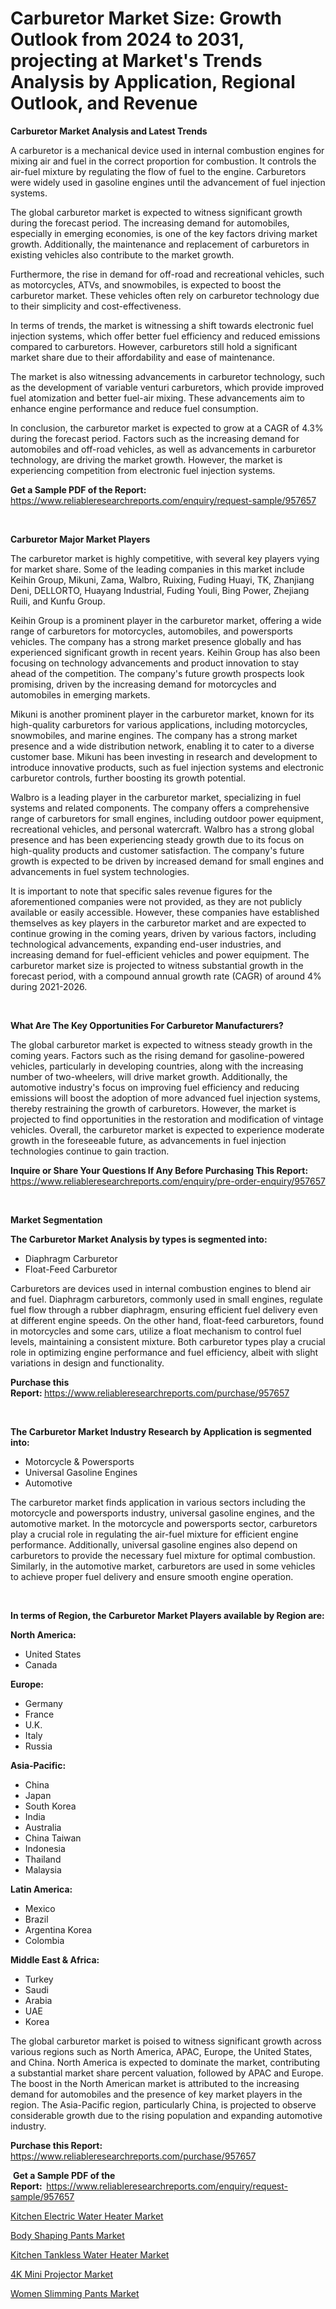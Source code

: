<p><h1>Carburetor Market Size: Growth Outlook from 2024 to 2031, projecting at Market's Trends Analysis by Application, Regional Outlook, and Revenue</h1></p><p><strong>Carburetor Market Analysis and Latest Trends</strong></p>
<p><p>A carburetor is a mechanical device used in internal combustion engines for mixing air and fuel in the correct proportion for combustion. It controls the air-fuel mixture by regulating the flow of fuel to the engine. Carburetors were widely used in gasoline engines until the advancement of fuel injection systems.</p><p>The global carburetor market is expected to witness significant growth during the forecast period. The increasing demand for automobiles, especially in emerging economies, is one of the key factors driving market growth. Additionally, the maintenance and replacement of carburetors in existing vehicles also contribute to the market growth.</p><p>Furthermore, the rise in demand for off-road and recreational vehicles, such as motorcycles, ATVs, and snowmobiles, is expected to boost the carburetor market. These vehicles often rely on carburetor technology due to their simplicity and cost-effectiveness.</p><p>In terms of trends, the market is witnessing a shift towards electronic fuel injection systems, which offer better fuel efficiency and reduced emissions compared to carburetors. However, carburetors still hold a significant market share due to their affordability and ease of maintenance.</p><p>The market is also witnessing advancements in carburetor technology, such as the development of variable venturi carburetors, which provide improved fuel atomization and better fuel-air mixing. These advancements aim to enhance engine performance and reduce fuel consumption.</p><p>In conclusion, the carburetor market is expected to grow at a CAGR of 4.3% during the forecast period. Factors such as the increasing demand for automobiles and off-road vehicles, as well as advancements in carburetor technology, are driving the market growth. However, the market is experiencing competition from electronic fuel injection systems.</p></p>
<p><strong>Get a Sample PDF of the Report:&nbsp;</strong> <a href="https://www.reliableresearchreports.com/enquiry/request-sample/957657">https://www.reliableresearchreports.com/enquiry/request-sample/957657</a></p>
<p>&nbsp;</p>
<p><strong>Carburetor Major Market Players</strong></p>
<p><p>The carburetor market is highly competitive, with several key players vying for market share. Some of the leading companies in this market include Keihin Group, Mikuni, Zama, Walbro, Ruixing, Fuding Huayi, TK, Zhanjiang Deni, DELLORTO, Huayang Industrial, Fuding Youli, Bing Power, Zhejiang Ruili, and Kunfu Group. </p><p>Keihin Group is a prominent player in the carburetor market, offering a wide range of carburetors for motorcycles, automobiles, and powersports vehicles. The company has a strong market presence globally and has experienced significant growth in recent years. Keihin Group has also been focusing on technology advancements and product innovation to stay ahead of the competition. The company's future growth prospects look promising, driven by the increasing demand for motorcycles and automobiles in emerging markets.</p><p>Mikuni is another prominent player in the carburetor market, known for its high-quality carburetors for various applications, including motorcycles, snowmobiles, and marine engines. The company has a strong market presence and a wide distribution network, enabling it to cater to a diverse customer base. Mikuni has been investing in research and development to introduce innovative products, such as fuel injection systems and electronic carburetor controls, further boosting its growth potential.</p><p>Walbro is a leading player in the carburetor market, specializing in fuel systems and related components. The company offers a comprehensive range of carburetors for small engines, including outdoor power equipment, recreational vehicles, and personal watercraft. Walbro has a strong global presence and has been experiencing steady growth due to its focus on high-quality products and customer satisfaction. The company's future growth is expected to be driven by increased demand for small engines and advancements in fuel system technologies.</p><p>It is important to note that specific sales revenue figures for the aforementioned companies were not provided, as they are not publicly available or easily accessible. However, these companies have established themselves as key players in the carburetor market and are expected to continue growing in the coming years, driven by various factors, including technological advancements, expanding end-user industries, and increasing demand for fuel-efficient vehicles and power equipment. The carburetor market size is projected to witness substantial growth in the forecast period, with a compound annual growth rate (CAGR) of around 4% during 2021-2026.</p></p>
<p>&nbsp;</p>
<p><strong>What Are The Key Opportunities For Carburetor Manufacturers?</strong></p>
<p><p>The global carburetor market is expected to witness steady growth in the coming years. Factors such as the rising demand for gasoline-powered vehicles, particularly in developing countries, along with the increasing number of two-wheelers, will drive market growth. Additionally, the automotive industry's focus on improving fuel efficiency and reducing emissions will boost the adoption of more advanced fuel injection systems, thereby restraining the growth of carburetors. However, the market is projected to find opportunities in the restoration and modification of vintage vehicles. Overall, the carburetor market is expected to experience moderate growth in the foreseeable future, as advancements in fuel injection technologies continue to gain traction.</p></p>
<p><strong>Inquire or Share Your Questions If Any Before Purchasing This Report:</strong> <a href="https://www.reliableresearchreports.com/enquiry/pre-order-enquiry/957657">https://www.reliableresearchreports.com/enquiry/pre-order-enquiry/957657</a></p>
<p>&nbsp;</p>
<p><strong>Market Segmentation</strong></p>
<p><strong>The Carburetor Market Analysis by types is segmented into:</strong></p>
<p><ul><li>Diaphragm Carburetor</li><li>Float-Feed Carburetor</li></ul></p>
<p><p>Carburetors are devices used in internal combustion engines to blend air and fuel. Diaphragm carburetors, commonly used in small engines, regulate fuel flow through a rubber diaphragm, ensuring efficient fuel delivery even at different engine speeds. On the other hand, float-feed carburetors, found in motorcycles and some cars, utilize a float mechanism to control fuel levels, maintaining a consistent mixture. Both carburetor types play a crucial role in optimizing engine performance and fuel efficiency, albeit with slight variations in design and functionality.</p></p>
<p><strong>Purchase this Report:&nbsp;</strong><a href="https://www.reliableresearchreports.com/purchase/957657">https://www.reliableresearchreports.com/purchase/957657</a></p>
<p>&nbsp;</p>
<p><strong>The Carburetor Market Industry Research by Application is segmented into:</strong></p>
<p><ul><li>Motorcycle & Powersports</li><li>Universal Gasoline Engines</li><li>Automotive</li></ul></p>
<p><p>The carburetor market finds application in various sectors including the motorcycle and powersports industry, universal gasoline engines, and the automotive market. In the motorcycle and powersports sector, carburetors play a crucial role in regulating the air-fuel mixture for efficient engine performance. Additionally, universal gasoline engines also depend on carburetors to provide the necessary fuel mixture for optimal combustion. Similarly, in the automotive market, carburetors are used in some vehicles to achieve proper fuel delivery and ensure smooth engine operation.</p></p>
<p>&nbsp;</p>
<p><strong>In terms of Region, the Carburetor Market Players available by Region are:</strong></p>
<p>
    <p> <strong> North America: </strong>
        <ul>
            <li>United States</li>
            <li>Canada</li>
        </ul>
        </p> 
    <p> <strong> Europe: </strong>
        <ul>
            <li>Germany</li>
            <li>France</li>
            <li>U.K.</li>
            <li>Italy</li>
            <li>Russia</li>
        </ul>
        </p> 
    <p> <strong> Asia-Pacific: </strong>
        <ul>
            <li>China</li>
            <li>Japan</li>
            <li>South Korea</li>
            <li>India</li>
            <li>Australia</li>
            <li>China Taiwan</li>
            <li>Indonesia</li>
            <li>Thailand</li>
            <li>Malaysia</li>
        </ul>
        </p> 
    <p> <strong> Latin America: </strong>
        <ul>
            <li>Mexico</li>
            <li>Brazil</li>
            <li>Argentina Korea</li>
            <li>Colombia</li>
        </ul>
        </p> 
    <p> <strong> Middle East & Africa: </strong>
        <ul>
            <li>Turkey</li>
            <li>Saudi</li>
            <li>Arabia</li>
            <li>UAE</li>
            <li>Korea</li>
        </ul>
    </p>
    </p>
<p><p>The global carburetor market is poised to witness significant growth across various regions such as North America, APAC, Europe, the United States, and China. North America is expected to dominate the market, contributing a substantial market share percent valuation, followed by APAC and Europe. The boost in the North American market is attributed to the increasing demand for automobiles and the presence of key market players in the region. The Asia-Pacific region, particularly China, is projected to observe considerable growth due to the rising population and expanding automotive industry.</p></p>
<p><strong>Purchase this Report: </strong><a href="https://www.reliableresearchreports.com/purchase/957657">https://www.reliableresearchreports.com/purchase/957657</a></p>
<p>&nbsp;<strong>Get a Sample PDF of the Report:&nbsp;&nbsp;</strong><a href="https://www.reliableresearchreports.com/enquiry/request-sample/957657">https://www.reliableresearchreports.com/enquiry/request-sample/957657</a></p>
<p><strong></strong></p>
<p><p><a href="https://medium.com/@peterm12562/kitchen-electric-water-heater-market-size-reveals-the-best-marketing-channels-in-global-industry-00bf39fe559d">Kitchen Electric Water Heater Market</a></p><p><a href="https://medium.com/@venaschumm2023/body-shaping-pants-market-trends-and-market-analysis-forecasted-for-period-2024-2031-b845a7cae1b1">Body Shaping Pants Market</a></p><p><a href="https://medium.com/@peterm12562/kitchen-tankless-water-heater-market-size-market-outlook-and-market-forecast-2024-to-2031-9edfdef8fe91">Kitchen Tankless Water Heater Market</a></p><p><a href="https://medium.com/@peterm12562/4k-mini-projector-market-trends-forecast-and-competitive-analysis-to-2031-e58e0c9d7774">4K Mini Projector Market</a></p><p><a href="https://medium.com/@venaschumm2023/women-slimming-pants-market-trends-and-market-analysis-forecasted-for-period-2024-2031-1252b3cc5189">Women Slimming Pants Market</a></p></p>